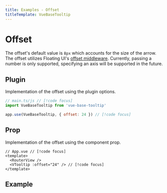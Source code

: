 ```yaml
---
title: Examples - Offset
titleTemplate: VueBaseTooltip
---
```


# Offset
The offset's default value is `8px` which accounts for the size of the arrow. The offset utilizes Floating UI's [offset middleware](https://floating-ui.com/docs/offset). Currently, passing a number is only supported, specifying an axis will be supported in the future.

## Plugin
Implementation of the offset using the plugin options.
```js
// main.ts/js // [!code focus]
import VueBaseTooltip from 'vue-base-tooltip'

app.use(VueBaseTooltip, { offset: 24 }) // [!code focus]
```

## Prop
Implementation of the offset using the component prop.
```vue
// App.vue // [!code focus]
<template>
  <RouterView />
  <VTooltip :offset="24" /> // [!code focus]
</template>
```

<script setup>
import DemoOffset from '../../examples/demo/DemoOffset.vue'
</script>

## Example
<DemoOffset />
<VTooltip :offset="24" />
